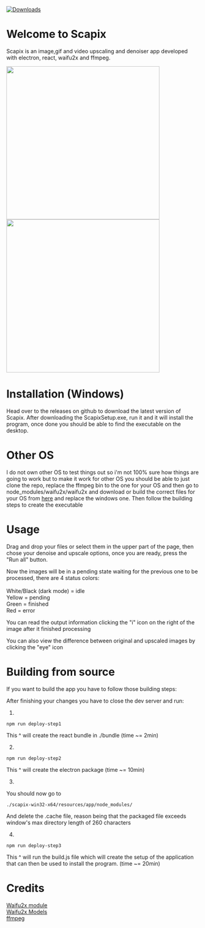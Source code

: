 [![Downloads](https://img.shields.io/github/downloads/Specy-wot/Scapix/total.svg?style=for-the-badge)](https://github.com/Specy-wot/Scapix/releases)

# Welcome to Scapix
Scapix is an image,gif and video upscaling and denoiser app developed with electron, react, waifu2x and ffmpeg.<br>


<img src="https://cdn.discordapp.com/attachments/466748625138089994/801768795349581864/photo1.PNG" width=400>
<img src="https://cdn.discordapp.com/attachments/466748625138089994/801768799451873281/photo2.PNG" width=400>

# Installation (Windows)

Head over to the releases on github to download the latest version of Scapix.
After downloading the ScapixSetup.exe, run it and it will install the program, once done you should be able to find the executable on the desktop.

# Other OS

I do not own other OS to test things out so i'm not 100% sure how things are going to work but to make it work for other OS you should be able to just clone the repo, replace the ffmpeg bin to the one for your OS and then go to node_modules/waifu2x/waifu2x and download or build the correct files for your OS from [here](https://github.com/DeadSix27/waifu2x-converter-cpp) and replace the windows one.
Then follow the building steps to create the executable
# Usage

Drag and drop your files or select them in the upper part of the page, then chose your denoise and upscale options, once you are ready, press the "Run all" button.

Now the images will be in a pending state waiting for the previous one to be processed, there are 4 status colors: <br> <br>
White/Black (dark mode) = idle <br>
Yellow = pending <br>
Green = finished <br>
Red = error <br>

You can read the output information clicking the "i" icon on the right of the image after it finished processing

You can also view the difference between original and upscaled images by clicking the "eye" icon

# Building from source

If you want to build the app you have to follow those building steps:

After finishing your changes you have to close the dev server and run:

1)
```
npm run deploy-step1
```
This ^ will create the react bundle in ./bundle (time ~= 2min)

2)
```
npm run deploy-step2
```
This ^ will create the electron package (time ~= 10min)

3)
You should now go to
```
./scapix-win32-x64/resources/app/node_modules/
```
And delete the .cache file, reason being that the packaged file exceeds window's max directory length of 260 characters

4)
```
npm run deploy-step3
```
This ^ will run the build.js file which will create the setup of the application that can then be used to install the program. (time ~= 20min)


# Credits 

[Waifu2x module](https://github.com/Tenpi/waifu2x) <br>
[Waifu2x Models](https://github.com/nagadomi/waifu2x) <br>
[ffmpeg](https://github.com/FFmpeg/FFmpeg) <br> 
